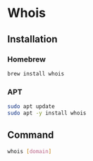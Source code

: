 # Whois

## Installation

### Homebrew

```sh
brew install whois
```

### APT

```sh
sudo apt update
sudo apt -y install whois
```

## Command

```sh
whois [domain]
```
